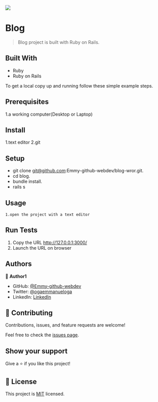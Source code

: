 ![](https://img.shields.io/badge/Microverse-blueviolet)

# Blog

> Blog project is built with Ruby on Rails.

## Built With

- Ruby 
- Ruby on Rails


To get a local copy up and running follow these simple example steps.

## Prerequisites
  1.a working computer(Desktop or Laptop)
## Install
   1.text editor
   2.git
## Setup
  - git clone git@github.com:Emmy-github-webdev/blog-wror.git.
  - cd blog.
  - bundle install.
  - rails s

## Usage
    1.open the project with a text editor

## Run Tests
 1. Copy the URL http://127.0.0.1:3000/
 2. Launch the URL on browser



## Authors

👤 **Author1**

- GitHub: [@Emmy-github-webdev](https://github.com/Emmy-github-webdev)
- Twitter: [@ogaemmanueloga](https://twitter.com/ogaemmanueloga)
- LinkedIn: [LinkedIn](https://linkedin.com/in/emmanuelogaho)


## 🤝 Contributing

Contributions, issues, and feature requests are welcome!

Feel free to check the [issues page](https://github.com/Emmy-github-webdev/blog-wror/issues).

## Show your support

Give a ⭐️ if you like this project!

## 📝 License

This project is [MIT](./MIT.md) licensed.

